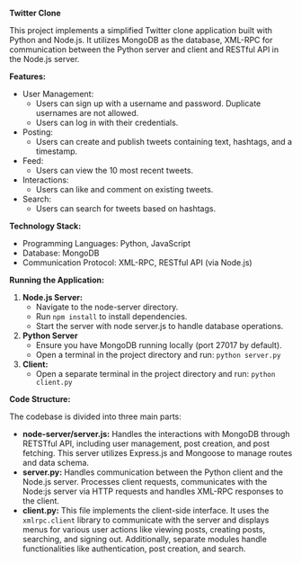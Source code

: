 **Twitter Clone**

This project implements a simplified Twitter clone application built with Python and Node.js. It utilizes MongoDB as the database, XML-RPC for communication between the Python server and client and RESTful API in the Node.js server.

**Features:**

* User Management:
    * Users can sign up with a username and password. Duplicate usernames are not allowed.
    * Users can log in with their credentials.
* Posting:
    * Users can create and publish tweets containing text, hashtags, and a timestamp.
* Feed:
    * Users can view the 10 most recent tweets.
* Interactions:
    * Users can like and comment on existing tweets.
* Search:
    * Users can search for tweets based on hashtags.

**Technology Stack:**

* Programming Languages: Python, JavaScript
* Database: MongoDB
* Communication Protocol: XML-RPC, RESTful API (via Node.js)

**Running the Application:**

1. **Node.js Server:**
    * Navigate to the node-server directory.
    * Run `npm install` to install dependencies.
    * Start the server with node server.js to handle database operations.
2. **Python Server**
    * Ensure you have MongoDB running locally (port 27017 by default).
    * Open a terminal in the project directory and run: `python server.py`
3. **Client:**
    * Open a separate terminal in the project directory and run: `python client.py`

**Code Structure:**

The codebase is divided into three main parts:

* **node-server/server.js:** Handles the interactions with MongoDB through RETSTful API, including user management, post creation, and post fetching. This server utilizes Express.js and Mongoose to manage routes and data schema. 
* **server.py:** Handles communication between the Python client and the Node.js server. Processes client requests, communicates with the Node:js server via HTTP requests and handles XML-RPC responses to the client.
* **client.py:** This file implements the client-side interface. It uses the `xmlrpc.client` library to communicate with the server and displays menus for various user actions like viewing posts, creating posts, searching, and signing out. Additionally, separate modules handle functionalities like authentication, post creation, and search.
